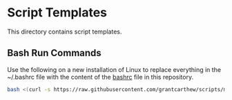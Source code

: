 # Script Templates

This directory contains script templates.

## Bash Run Commands

Use the following on a new installation of Linux to replace everything in the ~/.bashrc file with the content of the [bashrc](bashrc) file in this repository.

```bash
bash <(curl -s https://raw.githubusercontent.com/grantcarthew/scripts/main/templates/install-bashrc)
```
